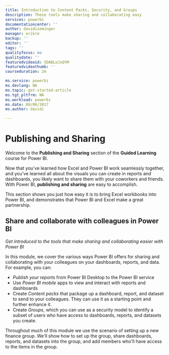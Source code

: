 ```yaml
---
title: Introduction to Content Packs, Security, and Groups
description: These tools make sharing and collaborating easy
services: powerbi
documentationcenter: ''
author: davidiseminger
manager: erikre
backup: ''
editor: ''
tags: ''
qualityfocus: no
qualitydate: ''
featuredvideoid: 5DABLeJzQYM
featuredvideothumb: ''
courseduration: 2m

ms.service: powerbi
ms.devlang: NA
ms.topic: get-started-article
ms.tgt_pltfrm: NA
ms.workload: powerbi
ms.date: 09/06/2017
ms.author: davidi

---
```

# Publishing and Sharing
Welcome to the **Publishing and Sharing** section of the **Guided Learning** course for Power BI.

Now that you've learned how Excel and Power BI work seamlessly together, and you've learned all about the visuals you can create in reports and dashboards, you likely want to share them with your coworkers and friends. With Power BI, **publishing and sharing** are easy to accomplish.

This section shows you just how easy it is to bring Excel workbooks into Power BI, and demonstrates that Power BI and Excel make a great partnership.

## Share and collaborate with colleagues in Power BI
*Get introduced to the tools that make sharing and collaborating easier with Power BI*

In this module, we cover the various ways Power BI offers for sharing and collaborating with your colleagues on your dashboards, reports, and data. For example, you can:

* *Publish your reports* from Power BI Desktop to the Power BI service
* Use *Power BI mobile* apps to view and interact with reports and dashboards
* Create *Content packs* that package up a dashboard, report, and dataset to send to your colleagues. They can use it as a starting point and further enhance it.
* Create *Groups*, which you can use as a security model to identify a subset of users who have access to dashboards, reports, and datasets you create.

Throughout much of this module we use the scenario of setting up a new finance group. We'll show how to set up the group, share dashboards, reports, and datasets into the group, and add members who'll have access to the items in the group.

